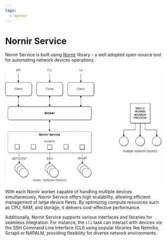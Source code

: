 ```yaml
---
tags:
  - nornir
---
```


# Nornir Service

Nornir Service is built using [Nornir](https://github.com/nornir-automation/nornir)
library - a well adopted open-source tool for automating network devices operations.
 
![Nornir Service Architecture](images/Nornir_Service.jpg) 

With each Nornir worker capable of handling multiple devices simultaneously, 
Nornir Service offers high scalability, allowing efficient management of 
large device fleets. By optimizing compute resources such as CPU, RAM, and 
storage, it delivers cost-effective performance.

Additionally, Nornir Service supports various interfaces and libraries for 
seamless integration. For instance, the `cli` task can interact with devices 
via the SSH Command Line Interface (CLI) using popular libraries like Netmiko, 
Scrapli or NAPALM, providing flexibility for diverse network environments.
